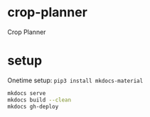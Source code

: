 # crop-planner
Crop Planner

# setup

Onetime setup: `pip3 install mkdocs-material`

```bash
mkdocs serve
mkdocs build --clean
mkdocs gh-deploy
```